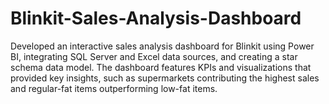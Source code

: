 # Blinkit-Sales-Analysis-Dashboard
Developed an interactive sales analysis dashboard for Blinkit using Power BI, integrating SQL Server and Excel data sources, and creating a star schema data model. The dashboard features KPIs and visualizations that provided key insights, such as supermarkets contributing the highest sales and regular-fat items outperforming low-fat items.
